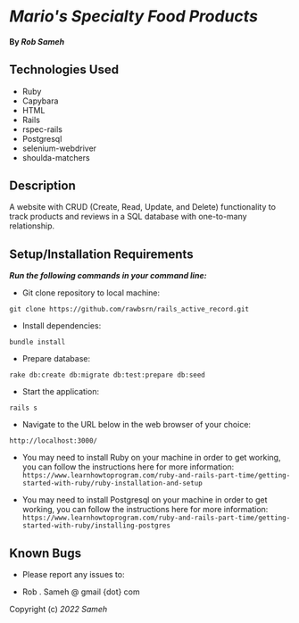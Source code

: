 # _Mario's Specialty Food Products_

#### By _**Rob Sameh**_

## Technologies Used

* Ruby
* Capybara
* HTML
* Rails
* rspec-rails
* Postgresql
* selenium-webdriver
* shoulda-matchers

## Description

A website with CRUD (Create, Read, Update, and Delete) functionality to track products and reviews in a SQL database with one-to-many relationship.

## Setup/Installation Requirements

**_Run the following commands in your command line:_**

*  Git clone repository to local machine:
```
git clone https://github.com/rawbsrn/rails_active_record.git
```

* Install dependencies:
```
bundle install
```
* Prepare database:
```
rake db:create db:migrate db:test:prepare db:seed
```
* Start the application:
```
rails s
```

* Navigate to the URL below in the web browser of your choice:
```
http://localhost:3000/
```

* You may need to install Ruby on your machine in order to get working, you can follow the instructions here for more information: `https://www.learnhowtoprogram.com/ruby-and-rails-part-time/getting-started-with-ruby/ruby-installation-and-setup`

* You may need to install Postgresql on your machine in order to get working, you can follow the instructions here for more information: `https://www.learnhowtoprogram.com/ruby-and-rails-part-time/getting-started-with-ruby/installing-postgres`

## Known Bugs

* Please report any issues to: 

* Rob . Sameh @ gmail {dot} com

Copyright (c) _2022_ _Sameh_